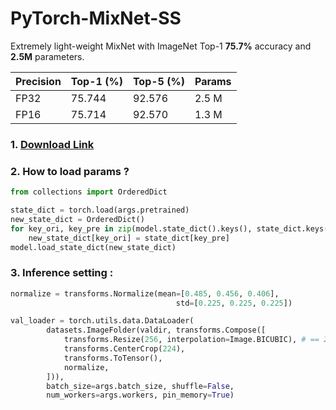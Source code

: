 # PyTorch-MixNet-SS
Extremely light-weight MixNet with ImageNet Top-1 **75.7%** accuracy and **2.5M** parameters.

Precision | Top-1 (%) | Top-5 (%) | Params
------------ | ------------- | ----------- | ------------
FP32 | 75.744 | 92.576 | 2.5 M
FP16 | 75.714 | 92.570 | 1.3 M

### 1. [Download Link](./mixnet-ss.pth)

### 2. How to load params ?
```python
from collections import OrderedDict

state_dict = torch.load(args.pretrained)
new_state_dict = OrderedDict()
for key_ori, key_pre in zip(model.state_dict().keys(), state_dict.keys()):
    new_state_dict[key_ori] = state_dict[key_pre]
model.load_state_dict(new_state_dict)       
```

### 3. Inference setting :
```python
normalize = transforms.Normalize(mean=[0.485, 0.456, 0.406],
                                     std=[0.225, 0.225, 0.225])

val_loader = torch.utils.data.DataLoader(
        datasets.ImageFolder(valdir, transforms.Compose([
            transforms.Resize(256, interpolation=Image.BICUBIC), # == 256
            transforms.CenterCrop(224),
            transforms.ToTensor(),
            normalize,
        ])),
        batch_size=args.batch_size, shuffle=False,
        num_workers=args.workers, pin_memory=True)
